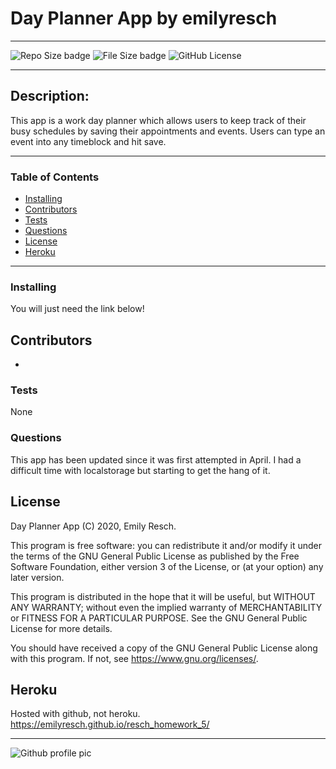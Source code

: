 
# __Day Planner App__ by emilyresch


_________________________

![Repo Size badge](https://img.shields.io/github/repo-size/emilyresch/resch_homework_5)
![File Size badge](https://img.shields.io/github/size/emilyresch/resch_homework_5)
![GitHub License](https://img.shields.io/github/license/emilyresch/resch_homework_5)

_________________________

## Description:
This app is a work day planner which allows users to keep track of their busy schedules by saving their appointments and events. Users can type an event into any timeblock and hit save.  

_________________________

### Table of Contents
- [Installing](#installing)
- [Contributors](#contributors)
- [Tests](#tests)
- [Questions](#questions)
- [License](#license)
- [Heroku](#heroku)

_________________________

### Installing
You will just need the link below! 

## Contributors
 - 

### Tests
None

### Questions
This app has been updated since it was first attempted in April. I had a difficult time with localstorage but starting to get the hang of it.

## License
Day Planner App (C) 2020, Emily Resch.

This program is free software: you can redistribute it and/or modify
it under the terms of the GNU General Public License as published by
the Free Software Foundation, either version 3 of the License, or
(at your option) any later version.

This program is distributed in the hope that it will be useful,
but WITHOUT ANY WARRANTY; without even the implied warranty of
MERCHANTABILITY or FITNESS FOR A PARTICULAR PURPOSE.  See the
GNU General Public License for more details.

You should have received a copy of the GNU General Public License
along with this program.  If not, see <https://www.gnu.org/licenses/>.

## Heroku
Hosted with github, not heroku.
<https://emilyresch.github.io/resch_homework_5/>


_____________________

![Github profile pic](https://avatars2.githubusercontent.com/emilyresch)
